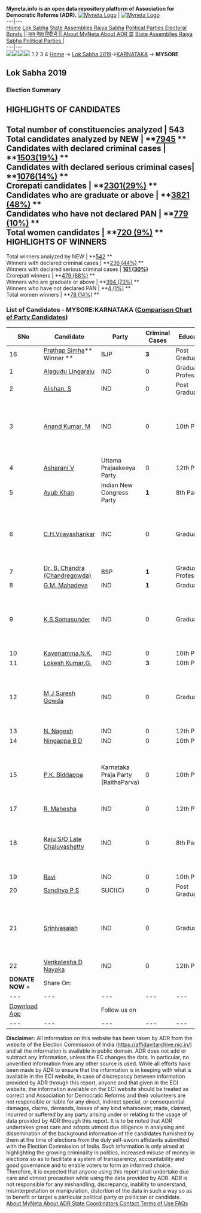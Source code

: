 **Myneta.info is an open data repository platform of Association for Democratic Reforms (ADR).**
[![Myneta Logo](https://www.myneta.info/lib/img/myneta-logo.png)](https://www.myneta.info/) | [![Myneta Logo](https://www.myneta.info/lib/img/adr-logo.png)](https://adrindia.org)  
---|---  
[Home](https://www.myneta.info/) [Lok Sabha](https://www.myneta.info/#ls "Lok Sabha") [ State Assemblies ](https://www.myneta.info/#sa "State Assemblies") [Rajya Sabha](https://www.myneta.info/#rs "Rajya Sabha") [Political Parties ](https://www.myneta.info/party "Political Parties") [ Electoral Bonds ](https://www.myneta.info/electoral_bonds "Electoral Bonds") [ || माय नेता हिंदी में || ](https://translate.google.co.in/translate?prev=hp&hl=en&js=y&u=www.myneta.info&sl=en&tl=hi&history_state0=) [ About MyNeta ](https://adrindia.org/content/about-myneta) [ About ADR ](https://adrindia.org/about-adr/who-we-are) [☰](javascript:void\(0\))
[ State Assemblies ](https://www.myneta.info/#sa "State Assemblies") [ Rajya Sabha ](https://www.myneta.info/#rs "Rajya Sabha") [ Political Parties ](https://www.myneta.info/party "Political Parties")
|   
---|---  
![](https://www.myneta.info/lib/img/banner/banner-1.png)![](https://www.myneta.info/lib/img/banner/banner-2.png)![](https://www.myneta.info/lib/img/banner/banner-3.png)![](https://www.myneta.info/lib/img/banner/banner-4.png)
1  2  3  4 
[Home](https://www.myneta.info/) → [Lok Sabha 2019](https://www.myneta.info/LokSabha2019/)→[KARNATAKA](https://www.myneta.info/LokSabha2019/index.php?action=show_constituencies&state_id=43) → **MYSORE**
### 
## Lok Sabha 2019
###  Election Summary 
HIGHLIGHTS OF CANDIDATES  
---  
Total number of constituencies analyzed |  543   
Total candidates analyzed by NEW | **[7945](https://www.myneta.info/LokSabha2019/index.php?action=summary&subAction=candidates_analyzed&sort=candidate#summary) **  
Candidates with declared criminal cases | **[1503(19%)](https://www.myneta.info/LokSabha2019/index.php?action=summary&subAction=crime&sort=candidate#summary) **  
Candidates with declared serious criminal cases| **[1076(14%)](https://www.myneta.info/LokSabha2019/index.php?action=summary&subAction=serious_crime&sort=candidate#summary) **  
Crorepati candidates | **[2301(29%)](https://www.myneta.info/LokSabha2019/index.php?action=summary&subAction=crorepati&sort=candidate#summary) **  
Candidates who are graduate or above | **[3821 (48%)](https://www.myneta.info/LokSabha2019/index.php?action=summary&subAction=education&sort=candidate#summary) **  
Candidates who have not declared PAN | **[779 (10%)](https://www.myneta.info/LokSabha2019/index.php?action=summary&subAction=without_pan&sort=candidate#summary) **  
Total women candidates | **[720 (9%)](https://www.myneta.info/LokSabha2019/index.php?action=summary&subAction=women_candidate&sort=candidate#summary) **  
HIGHLIGHTS OF WINNERS  
---  
Total winners analyzed by NEW | **[542](https://www.myneta.info/LokSabha2019/index.php?action=summary&subAction=winner_analyzed&sort=candidate#summary) **  
Winners with declared criminal cases | **[236 (44%)](https://www.myneta.info/LokSabha2019/index.php?action=summary&subAction=winner_crime&sort=candidate#summary) **  
Winners with declared serious criminal cases | **[161 (30%)](https://www.myneta.info/LokSabha2019/index.php?action=summary&subAction=winner_serious_crime&sort=candidate#summary)**  
Crorepati winners | **[479 (88%)](https://www.myneta.info/LokSabha2019/index.php?action=summary&subAction=winner_crorepati&sort=candidate#summary) **  
Winners who are graduate or above | **[394 (73%)](https://www.myneta.info/LokSabha2019/index.php?action=summary&subAction=winner_education&sort=candidate#summary) **  
Winners who have not declared PAN | **[4 (1%)](https://www.myneta.info/LokSabha2019/index.php?action=summary&subAction=winner_without_pan&sort=candidate#summary) **  
Total women winners | **[78 (14%)](https://www.myneta.info/LokSabha2019/index.php?action=summary&subAction=winner_women&sort=candidate#summary) **  
### List of Candidates - MYSORE:KARNATAKA ([Comparison Chart of Party Candidates](https://www.myneta.info/LokSabha2019/comparisonchart.php?constituency_id=607))
SNo | Candidate| Party| Criminal Cases| Education| Age| Total Assets| Liabilities  
---|---|---|---|---|---|---|---  
16  | [Prathap Simha](https://www.myneta.info/LokSabha2019/candidate.php?candidate_id=7717)** Winner ** | BJP | **3** | Post Graduate| 42 | Rs 1,87,23,762 ~ 1 Crore+ | Rs 65,86,698 ~ 65 Lacs+  
1  | [Alagudu Lingaraju](https://www.myneta.info/LokSabha2019/candidate.php?candidate_id=7713) | IND | 0 | Graduate Professional| 30 | Rs 11,46,000 ~ 11 Lacs+ | Rs 0 ~   
2  | [Alishan. S](https://www.myneta.info/LokSabha2019/candidate.php?candidate_id=7739) | IND | 0 | Post Graduate| 64 | Rs 2,27,00,000 ~ 2 Crore+ | Rs 0 ~   
3  | [Anand Kumar. M](https://www.myneta.info/LokSabha2019/candidate.php?candidate_id=7736) | IND | 0 | 10th Pass| 45 | ![](https://myneta.info/image_v2.php?myneta_folder=LokSabha2019&candidate_id=7736&col=ta) | ![](https://myneta.info/image_v2.php?myneta_folder=LokSabha2019&candidate_id=7736&col=lia)  
4  | [Asharani V](https://www.myneta.info/LokSabha2019/candidate.php?candidate_id=5150) | Uttama Prajaakeeya Party | 0 | 12th Pass| 42 | Rs 4,25,94,246 ~ 4 Crore+ | Rs 32,00,000 ~ 32 Lacs+  
5  | [Ayub Khan](https://www.myneta.info/LokSabha2019/candidate.php?candidate_id=5142) | Indian New Congress Party | **1** | 8th Pass| 43 | Rs 6,04,50,000 ~ 6 Crore+ | Rs 0 ~   
6  | [C.H.Vijayashankar](https://www.myneta.info/LokSabha2019/candidate.php?candidate_id=7719) | INC | 0 | Graduate| 62 | ![](https://myneta.info/image_v2.php?myneta_folder=LokSabha2019&candidate_id=7719&col=ta) | ![](https://myneta.info/image_v2.php?myneta_folder=LokSabha2019&candidate_id=7719&col=lia)  
7  | [Dr. B. Chandra (Chandregowda)](https://www.myneta.info/LokSabha2019/candidate.php?candidate_id=7738) | BSP | **1** | Graduate Professional| 46 | Rs 2,01,00,180 ~ 2 Crore+ | Rs 1,12,00,000 ~ 1 Crore+  
8  | [G.M. Mahadeva](https://www.myneta.info/LokSabha2019/candidate.php?candidate_id=7735) | IND | **1** | Graduate| 42 | Rs 1,63,450 ~ 1 Lacs+ | Rs 0 ~   
9  | [K.S.Somasunder](https://www.myneta.info/LokSabha2019/candidate.php?candidate_id=7718) | IND | 0 | Graduate| 41 | ![](https://myneta.info/image_v2.php?myneta_folder=LokSabha2019&candidate_id=7718&col=ta) | ![](https://myneta.info/image_v2.php?myneta_folder=LokSabha2019&candidate_id=7718&col=lia)  
10  | [Kaveriamma.N.K.](https://www.myneta.info/LokSabha2019/candidate.php?candidate_id=7714) | IND | 0 | 10th Pass| 63 | Rs 7,15,000 ~ 7 Lacs+ | Rs 0 ~   
11  | [Lokesh Kumar.G.](https://www.myneta.info/LokSabha2019/candidate.php?candidate_id=7721) | IND | **3** | 10th Pass| 36 | Rs 20,93,000 ~ 20 Lacs+ | Rs 2,00,000 ~ 2 Lacs+  
12  | [M J Suresh Gowda](https://www.myneta.info/LokSabha2019/candidate.php?candidate_id=5148) | IND | 0 | Graduate| 46 | ![](https://myneta.info/image_v2.php?myneta_folder=LokSabha2019&candidate_id=5148&col=ta) | ![](https://myneta.info/image_v2.php?myneta_folder=LokSabha2019&candidate_id=5148&col=lia)  
13  | [N. Nagesh](https://www.myneta.info/LokSabha2019/candidate.php?candidate_id=7729) | IND | 0 | 12th Pass| 35 | Rs 26,150 ~ 26 Thou+ | Rs 0 ~   
14  | [Ningappa B D](https://www.myneta.info/LokSabha2019/candidate.php?candidate_id=5147) | IND | 0 | 10th Pass| 58 | Rs 9,26,000 ~ 9 Lacs+ | Rs 1,00,000 ~ 1 Lacs+  
15  | [P.K. Biddappa](https://www.myneta.info/LokSabha2019/candidate.php?candidate_id=7737) | Karnataka Praja Party (RaithaParva) | 0 | 10th Pass| 60 | ![](https://myneta.info/image_v2.php?myneta_folder=LokSabha2019&candidate_id=7737&col=ta) | ![](https://myneta.info/image_v2.php?myneta_folder=LokSabha2019&candidate_id=7737&col=lia)  
17  | [R. Mahesha](https://www.myneta.info/LokSabha2019/candidate.php?candidate_id=7722) | IND | 0 | 12th Pass| 39 | Rs 15,33,000 ~ 15 Lacs+ | Rs 4,00,000 ~ 4 Lacs+  
18  | [Raju S/O Late Chaluvashetty](https://www.myneta.info/LokSabha2019/candidate.php?candidate_id=7732) | IND | 0 | 8th Pass| 66 | ![](https://myneta.info/image_v2.php?myneta_folder=LokSabha2019&candidate_id=7732&col=ta) | ![](https://myneta.info/image_v2.php?myneta_folder=LokSabha2019&candidate_id=7732&col=lia)  
19  | [Ravi](https://www.myneta.info/LokSabha2019/candidate.php?candidate_id=7731) | IND | 0 | 10th Pass| 39 | Rs 15,000 ~ 15 Thou+ | Rs 0 ~   
20  | [Sandhya P S](https://www.myneta.info/LokSabha2019/candidate.php?candidate_id=5143) | SUCI(C) | 0 | Post Graduate| 40 | Rs 24,79,768 ~ 24 Lacs+ | Rs 1,20,000 ~ 1 Lacs+  
21  | [Srinivasaiah](https://www.myneta.info/LokSabha2019/candidate.php?candidate_id=5145) | IND | 0 | Graduate| 80 | ![](https://myneta.info/image_v2.php?myneta_folder=LokSabha2019&candidate_id=5145&col=ta) | ![](https://myneta.info/image_v2.php?myneta_folder=LokSabha2019&candidate_id=5145&col=lia)  
22  | [Venkatesha D Nayaka](https://www.myneta.info/LokSabha2019/candidate.php?candidate_id=7720) | IND | 0 | 12th Pass| 59 | Rs 69,59,654 ~ 69 Lacs+ | Rs 0 ~   
|  **DONATE NOW** × |  Share On:  | [](https://api.whatsapp.com/send?text=https%3A%2F%2Fmyneta.info%2Fpunjab2022%2Findex.php%3Faction%3Dshow_constituencies%26state_id%3D19) | [](https://www.facebook.com/sharer/sharer.php?u=https%3A%2F%2Fmyneta.info%2Fpunjab2022%2Findex.php%3Faction%3Dshow_constituencies%26state_id%3D19) | [](https://twitter.com/share?url=https%3A%2F%2Fmyneta.info%2Fpunjab2022%2Findex.php%3Faction%3Dshow_constituencies%26state_id%3D19)  
---|---|---|---|---  
| [ Download App ](https://play.google.com/store/apps/details?id=com.webrosoft.myneta1&pcampaignid=pcampaignidMKT-Other-global-all-co-prtnr-py-PartBadge-Mar2515-1) | [](https://play.google.com/store/apps/details?id=com.webrosoft.myneta1&pcampaignid=pcampaignidMKT-Other-global-all-co-prtnr-py-PartBadge-Mar2515-1) |  Follow us on  | [](https://www.facebook.com/adrindia.org/) | [](https://twitter.com/adrspeaks) | [](https://groups.google.com/g/national-election-watch?hl=en&pli=1) | [](https://www.instagram.com/adrspeaks/) | [](https://www.youtube.com/user/adrspeaks) | [](https://sharechat.com/profile/adrspeaks)  
---|---|---|---|---|---|---|---|---  
**Disclaimer:** All information on this website has been taken by ADR from the website of the Election Commission of India (https://affidavitarchive.nic.in/) and all the information is available in public domain. ADR does not add or subtract any information, unless the EC changes the data. In particular, no unverified information from any other source is used. While all efforts have been made by ADR to ensure that the information is in keeping with what is available in the ECI website, in case of discrepancy between information provided by ADR through this report, anyone and that given in the ECI website, the information available on the ECI website should be treated as correct and Association for Democratic Reforms and their volunteers are not responsible or liable for any direct, indirect special, or consequential damages, claims, demands, losses of any kind whatsoever, made, claimed, incurred or suffered by any party arising under or relating to the usage of data provided by ADR through this report. It is to be noted that ADR undertakes great care and adopts utmost due diligence in analysing and dissemination of the background information of the candidates furnished by them at the time of elections from the duly self-sworn affidavits submitted with the Election Commission of India. Such information is only aimed at highlighting the growing criminality in politics, increased misuse of money in elections so as to facilitate a system of transparency, accountability and good governance and to enable voters to form an informed choice. Therefore, it is expected that anyone using this report shall undertake due care and utmost precaution while using the data provided by ADR. ADR is not responsible for any mishandling, discrepancy, inability to understand, misinterpretation or manipulation, distortion of the data in such a way so as to benefit or target a particular political party or politician or candidate. 
[ About MyNeta ](https://adrindia.org/content/about-myneta) [ About ADR ](https://adrindia.org/about-adr/who-we-are) [ State Coordinators ](https://adrindia.org/about-adr/state-coordinators) [ Contact ](https://adrindia.org/contact-us) [ Terms of Use ](https://adrindia.org/content/adr-terms-use) [ FAQs ](https://adrindia.org/content/faqs)
